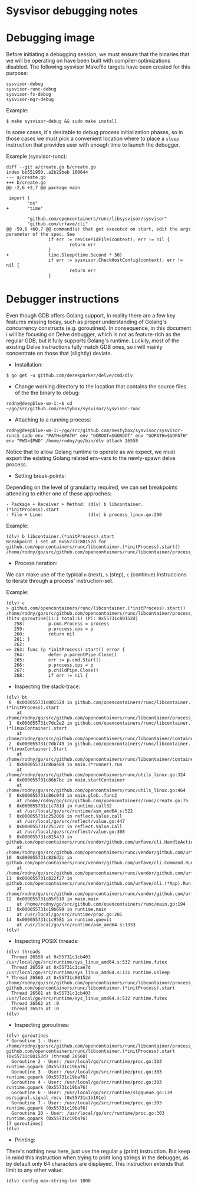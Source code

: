 Sysvisor debugging notes
========================


# Debugging image

Before initiating a debugging session, we must ensure that the binaries that we will be operating on have been built with compiler-optimizations disabled. The following sysvisor Makefile targets have been created for this purpose:

```
sysvisor-debug
sysvisor-runc-debug
sysvisor-fs-debug
sysvisor-mgr-debug
```

Example:

```
$ make sysvisor-debug && sudo make install
```

In some cases, it's desirable to debug process initialization phases, so in those cases we must pick a convenient location where to place a `sleep` instruction that provides user with enough time to launch the debugger.

Example (sysvisor-runc):

```
diff --git a/create.go b/create.go
index bb551950..a2b29beb 100644
--- a/create.go
+++ b/create.go
@@ -2,6 +2,7 @@ package main

 import (
        "os"
+       "time"

        "github.com/opencontainers/runc/libsysvisor/sysvisor"
        "github.com/urfave/cli"
@@ -59,6 +60,7 @@ command(s) that get executed on start, edit the args parameter of the spec. See
                if err := revisePidFile(context); err != nil {
                        return err
                }
+               time.Sleep(time.Second * 30)
                if err := sysvisor.CheckHostConfig(context); err != nil {
                        return err
                }

```

# Debugger instructions


Even though GDB offers Golang support, in reality there are a few key features missing today, such as proper understanding of Golang's concurrency constructs (e.g. goroutines). In consequence, in this document i will be focusing on Delve debugger, which is not as feature-rich as the regular GDB, but it fully supports Golang's runtime. Luckily, most of the existing Delve instructions fully match GDB ones, so i will mainly concentrate on those that (slightly) deviate.

* Installation:

```
$ go get -u github.com/derekparker/delve/cmd/dlv
```

- Change working directory to the location that contains the source files of the the binary to debug:

```
rodny@deepblue-vm-1:~$ cd ~/go/src/github.com/nestybox/sysvisor/sysvisor-runc
```

* Attaching to a running process:

```
rodny@deepblue-vm-1:~/go/src/github.com/nestybox/sysvisor/sysvisor-runc$ sudo env "PATH=$PATH" env "GOROOT=$GOROOT" env "GOPATH=$GOPATH" env "PWD=$PWD" /home/rodny/go/bin/dlv attach 26558
```

Notice that to allow Golang runtime to operate as we expect, we must export the existing Golang related env-vars to the newly-spawn delve process.


* Setting break-points:

Depending on the level of granularity required, we can set breakpoints attending to either one of these approches:

    - Package + Receiver + Method: (dlv) b libcontainer.(*initProcess).start
    - File + Line:                 (dlv) b process_linux.go:290

Example:

```
(dlv) b libcontainer.(*initProcess).start
Breakpoint 1 set at 0x55731c80152d for github.com/opencontainers/runc/libcontainer.(*initProcess).start() /home/rodny/go/src/github.com/opencontainers/runc/libcontainer/process_linux.go:263
```

* Process iteration:

We can make use of the typical `n` (next), `s` (step), `c` (continue) instruccions to iterate through a process' instruction-set.

Example:

```
(dlv) c
> github.com/opencontainers/runc/libcontainer.(*initProcess).start() /home/rodny/go/src/github.com/opencontainers/runc/libcontainer/process_linux.go:263 (hits goroutine(1):1 total:1) (PC: 0x55731c80152d)
   258:         p.cmd.Process = process
   259:         p.process.ops = p
   260:         return nil
   261: }
   262:
=> 263: func (p *initProcess) start() error {
   264:         defer p.parentPipe.Close()
   265:         err := p.cmd.Start()
   266:         p.process.ops = p
   267:         p.childPipe.Close()
   268:         if err != nil {
```

* Inspecting the stack-trace:

```
(dlv) bt
 0  0x000055731c80152d in github.com/opencontainers/runc/libcontainer.(*initProcess).start
    at /home/rodny/go/src/github.com/opencontainers/runc/libcontainer/process_linux.go:263
 1  0x000055731c7dc2e2 in github.com/opencontainers/runc/libcontainer.(*linuxContainer).start
    at /home/rodny/go/src/github.com/opencontainers/runc/libcontainer/container_linux.go:348
 2  0x000055731c7db749 in github.com/opencontainers/runc/libcontainer.(*linuxContainer).Start
    at /home/rodny/go/src/github.com/opencontainers/runc/libcontainer/container_linux.go:249
 3  0x000055731c86a489 in main.(*runner).run
    at /home/rodny/go/src/github.com/opencontainers/runc/utils_linux.go:324
 4  0x000055731c86b7bc in main.startContainer
    at /home/rodny/go/src/github.com/opencontainers/runc/utils_linux.go:464
 5  0x000055731c86c0fd in main.glob..func2
    at /home/rodny/go/src/github.com/opencontainers/runc/create.go:75
 6  0x000055731c1c781d in runtime.call32
    at /usr/local/go/src/runtime/asm_amd64.s:522
 7  0x000055731c252006 in reflect.Value.call
    at /usr/local/go/src/reflect/value.go:447
 8  0x000055731c2512dc in reflect.Value.Call
    at /usr/local/go/src/reflect/value.go:308
 9  0x000055731c825433 in github.com/opencontainers/runc/vendor/github.com/urfave/cli.HandleAction
    at /home/rodny/go/src/github.com/opencontainers/runc/vendor/github.com/urfave/cli/app.go:487
10  0x000055731c826d2c in github.com/opencontainers/runc/vendor/github.com/urfave/cli.Command.Run
    at /home/rodny/go/src/github.com/opencontainers/runc/vendor/github.com/urfave/cli/command.go:191
11  0x000055731c822f27 in github.com/opencontainers/runc/vendor/github.com/urfave/cli.(*App).Run
    at /home/rodny/go/src/github.com/opencontainers/runc/vendor/github.com/urfave/cli/app.go:240
12  0x000055731c85f510 in main.main
    at /home/rodny/go/src/github.com/opencontainers/runc/main.go:194
13  0x000055731c19b699 in runtime.main
    at /usr/local/go/src/runtime/proc.go:201
14  0x000055731c1c9581 in runtime.goexit
    at /usr/local/go/src/runtime/asm_amd64.s:1333
(dlv)
```


* Inspecting POSIX threads:

```
(dlv) threads
  Thread 26558 at 0x55731c1cb403 /usr/local/go/src/runtime/sys_linux_amd64.s:532 runtime.futex
  Thread 26559 at 0x55731c1cae7d /usr/local/go/src/runtime/sys_linux_amd64.s:131 runtime.usleep
* Thread 26560 at 0x55731c80152d /home/rodny/go/src/github.com/opencontainers/runc/libcontainer/process_linux.go:263 github.com/opencontainers/runc/libcontainer.(*initProcess).start
  Thread 26561 at 0x55731c1cb403 /usr/local/go/src/runtime/sys_linux_amd64.s:532 runtime.futex
  Thread 26562 at :0
  Thread 26575 at :0
(dlv)
```

* Inspecting goroutines:

```
(dlv) goroutines
* Goroutine 1 - User: /home/rodny/go/src/github.com/opencontainers/runc/libcontainer/process_linux.go:263 github.com/opencontainers/runc/libcontainer.(*initProcess).start (0x55731c80152d) (thread 26560)
  Goroutine 2 - User: /usr/local/go/src/runtime/proc.go:303 runtime.gopark (0x55731c19ba76)
  Goroutine 3 - User: /usr/local/go/src/runtime/proc.go:303 runtime.gopark (0x55731c19ba76)
  Goroutine 4 - User: /usr/local/go/src/runtime/proc.go:303 runtime.gopark (0x55731c19ba76)
  Goroutine 6 - User: /usr/local/go/src/runtime/sigqueue.go:139 os/signal.signal_recv (0x55731c1b101e)
  Goroutine 7 - User: /usr/local/go/src/runtime/proc.go:303 runtime.gopark (0x55731c19ba76)
  Goroutine 20 - User: /usr/local/go/src/runtime/proc.go:303 runtime.gopark (0x55731c19ba76)
[7 goroutines]
(dlv)
```

* Printing:

There's nothing new here, just use the regular `p` (print) instruction. But keep in mind this instruction when trying to print long strings in the debugger, as by default only 64 characters are displayed. This instruction extends that limit to any other value:

```
(dlv) config max-string-len 1000
```
